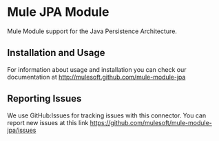 Mule JPA Module
====================

Mule Module support for the Java Persistence Architecture.

Installation and Usage
----------------------

For information about usage and installation you can check our documentation at http://mulesoft.github.com/mule-module-jpa

Reporting Issues
----------------

We use GitHub:Issues for tracking issues with this connector. You can report new issues at this link https://github.com/mulesoft/mule-module-jpa/issues